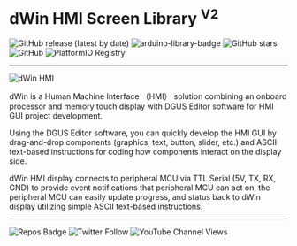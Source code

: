 # dWin HMI Screen Library <sup>V2</sup>

![GitHub release (latest by date)](https://img.shields.io/github/v/release/akkoyun/dWin) ![arduino-library-badge](https://www.ardu-badge.com/badge/dWin.svg?) ![GitHub stars](https://img.shields.io/github/stars/akkoyun/dWin?style=flat&logo=github) ![GitHub](https://img.shields.io/github/license/akkoyun/dWin) ![PlatformIO Registry](https://badges.registry.platformio.org/packages/akkoyun/library/dWin.svg)

---

![dWin HMI](https://encrypted-tbn0.gstatic.com/images?q=tbn:ANd9GcQxnYnBFWXAB-ot58jd8DU3_OkfrfwudsnjAQ&usqp=CAU)

dWin is a Human Machine Interface （HMI） solution combining an onboard processor and memory touch display with DGUS Editor software for HMI GUI project development.

Using the DGUS Editor software, you can quickly develop the HMI GUI by drag-and-drop components (graphics, text, button, slider, etc.) and ASCII text-based instructions for coding how components interact on the display side.

dWin HMI display connects to peripheral MCU via TTL Serial (5V, TX, RX, GND) to provide event notifications that peripheral MCU can act on, the peripheral MCU can easily update progress, and status back to dWin display utilizing simple ASCII text-based instructions.

---
![Repos Badge](https://badges.pufler.dev/repos/akkoyun) ![Twitter Follow](https://img.shields.io/twitter/follow/gunceakkoyun?style=social) ![YouTube Channel Views](https://img.shields.io/youtube/channel/views/UCIguQGdaBT1GnnVMz5qAZ2Q?style=social)
